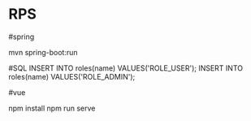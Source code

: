 # RPS

#spring

mvn spring-boot:run

#SQL
INSERT INTO roles(name) VALUES('ROLE_USER');
INSERT INTO roles(name) VALUES('ROLE_ADMIN');


#vue

npm install
npm run serve
